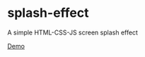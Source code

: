 # splash-effect
A simple HTML-CSS-JS screen splash effect

[Demo](https://nitzanhen.github.io/splash-effect/)
